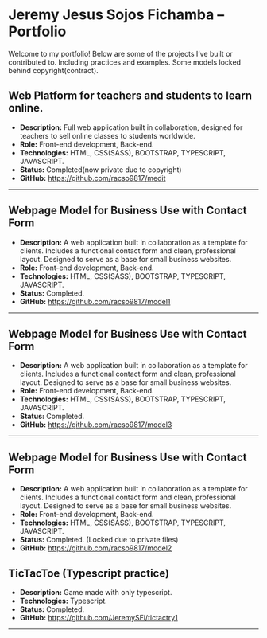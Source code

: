# Jeremy Jesus Sojos Fichamba – Portfolio

Welcome to my portfolio! Below are some of the projects I’ve built or contributed to. Including practices and examples.
Some models locked behind copyright(contract).

## Web Platform for teachers and students to learn online.
- **Description:** Full web application built in collaboration, designed for teachers to sell online classes to students worldwide.
- **Role:** Front-end development, Back-end.
- **Technologies:** HTML, CSS(SASS), BOOTSTRAP, TYPESCRIPT, JAVASCRIPT.
- **Status:** Completed(now private due to copyright)
- **GitHub:** https://github.com/racso9817/medit
  
---

## Webpage Model for Business Use with Contact Form
- **Description:** A web application built in collaboration as a template for clients. Includes a functional contact form and clean, professional layout. Designed to serve as a base for small business websites.
- **Role:** Front-end development, Back-end.
- **Technologies:** HTML, CSS(SASS), BOOTSTRAP, TYPESCRIPT, JAVASCRIPT.
- **Status:** Completed.
- **GitHub:** https://github.com/racso9817/model1
  
---

## Webpage Model for Business Use with Contact Form
- **Description:** A web application built in collaboration as a template for clients. Includes a functional contact form and clean, professional layout. Designed to serve as a base for small business websites.
- **Role:** Front-end development, Back-end.
- **Technologies:** HTML, CSS(SASS), BOOTSTRAP, TYPESCRIPT, JAVASCRIPT.
- **Status:** Completed.
- **GitHub:** https://github.com/racso9817/model3
  
---

## Webpage Model for Business Use with Contact Form
- **Description:** A web application built in collaboration as a template for clients. Includes a functional contact form and clean, professional layout. Designed to serve as a base for small business websites.
- **Role:** Front-end development, Back-end.
- **Technologies:** HTML, CSS(SASS), BOOTSTRAP, TYPESCRIPT, JAVASCRIPT.
- **Status:** Completed. (Locked due to private files)
- **GitHub:** https://github.com/racso9817/model2

## TicTacToe (Typescript practice)
- **Description:** Game made with only typescript.
- **Technologies:** Typescript.
- **Status:** Completed.
- **GitHub:** https://github.com/JeremySFi/tictactry1

---




